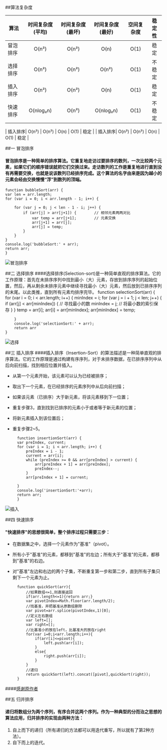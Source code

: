 

##算法复杂度

| 算法   | 时间复杂度(平均) | 时间复杂度(最坏)|  时间复杂度(最好)|空间复杂度| 稳定性 |
| ---   | :---------:     | :---------:   |:--------:      |:-------: |:-------:|  
| 冒泡排序|     O(n²)     | O(n²)         |    O(n)      |     O(1)  |   稳定   |
| 选择排序|     O(n²)     | O(n²)         |    O(n²)     |     O(1)  |   不稳定 |
| 插入排序|     O(n²)     | O(n²)         |    O(n)      |     O(1)  |   稳定   |
| 快速排序|     O(nlog₂n) | O(n²)         |    O(nlog₂n) |     O(1)  |   不稳定 |



| 插入排序|     O(n²)     | O(n²)         |    O(n)      |     O(1)  |   稳定   |
| 插入排序|     O(n²)     | O(n²)         |    O(n)      |     O(1)  |   稳定   |


##一 冒泡排序

#### 冒泡排序是一种简单的排序算法。它重复地走访过要排序的数列，一次比较两个元素，如果它们的顺序错误就把它们交换过来。走访数列的工作是重复地进行直到没有再需要交换，也就是说该数列已经排序完成。这个算法的名字由来是因为越小的元素会经由交换慢慢“浮”到数列的顶端。
	

	function bubbleSort(arr) {
    var len = arr.length;
    for (var i = 0; i < arr.length - 1; i++) {

        for (var j = 0; j < len - 1 - i; j++) {
            if (arr[j] > arr[j+1]) {        // 相邻元素两两对比
                var temp = arr[j+1];        // 元素交换
                arr[j+1] = arr[j];
                arr[j] = temp;
            }
        }
    }
    console.log('bubbleSort:' + arr);
    return arr;
	}

![冒泡排序](https://i.imgur.com/QG0td00.gif)

##二 选择排序
####选择排序(Selection-sort)是一种简单直观的排序算法。它的工作原理：首先在未排序序列中找到最小（大）元素，存放到排序序列的起始位置，然后，再从剩余未排序元素中继续寻找最小（大）元素，然后放到已排序序列的末尾。以此类推，直到所有元素均排序完毕。
	function selectionSort(arr) {
		for (var i = 0; i < arr.length; i++) {
			minIndex = i;
			for (var j = i + 1; j < len; j++) {
				if (arr[j] < arr[minIndex]) { // 寻找最小的数
					minIndex = j; // 将最小数的索引保存
				}
			}
			temp = arr[i];
			arr[i] = arr[minIndex];
			arr[minIndex] = temp;
			
		}
		console.log('selectionSort:' + arr);
		return arr
	}

![选择](https://i.imgur.com/2SN5HgL.gif)

##三 插入排序
####插入排序（Insertion-Sort）的算法描述是一种简单直观的排序算法。它的工作原理是通过构建有序序列，对于未排序数据，在已排序序列中从后向前扫描，找到相应位置并插入。

- 从第一个元素开始，该元素可以认为已经被排序；
- 取出下一个元素，在已经排序的元素序列中从后向前扫描；
- 如果该元素（已排序）大于新元素，将该元素移到下一位置；
- 重复步骤3，直到找到已排序的元素小于或者等于新元素的位置；
- 将新元素插入到该位置后；
- 重复步骤2~5。



		function insertionSort(arr) {
		var preIndex, current;
		for (var i = 1; i < arr.length; i++) {
			preIndex = i - 1;
			current = arr[i];
			while (preIndex >= 0 && arr[preIndex] > current) {
				arr[preIndex + 1] = arr[preIndex];
				preIndex--;
			}
			arr[preIndex + 1] = current;
	
		}
		console.log('insertionSort:'+arr);
		return arr;
		}


![插入](https://i.imgur.com/IU74lqz.gif)


##四 快速排序
#### "快速排序"的思想很简单，整个排序过程只需要三步：
- 在数据集之中，选择一个元素作为"基准"（pivot）。

- 所有小于"基准"的元素，都移到"基准"的左边；所有大于"基准"的元素，都移到"基准"的右边。

- 对"基准"左边和右边的两个子集，不断重复第一步和第二步，直到所有子集只剩下一个元素为止。
  	


		function quickSort(arr){
		    //如果数组<=1,则直接返回
		    if(arr.length<=1){return arr;}
		    var pivotIndex=Math.floor(arr.length/2);
		    //找基准，并把基准从原数组删除
		    var pivot=arr.splice(pivotIndex,1)[0];
		    //定义左右数组
		    var left=[];
		    var right=[];
		    //比基准小的放在left，比基准大的放在right
		    for(var i=0;i<arr.length;i++){
		        if(arr[i]<=pivot){
		            left.push(arr[i]);
		        }
		        else{
		            right.push(arr[i]);
		        }
		    }
		    //递归
		    return quickSort(left).concat([pivot],quickSort(right));
		}


####[感谢原作者](https://www.cnblogs.com/onepixel/articles/7674659.html)

##五 归并排序
#### 递归将数组分为两个序列，有序合并这两个序列。作为一种典型的分而治之思想的算法应用，归并排序的实现由两种方法：
1. 自上而下的递归（所有递归的方法都可以用迭代重写，所以就有了第2种方法）。
2. 自下而上的迭代。





